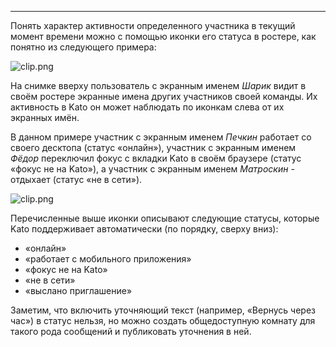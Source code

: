 ***

Понять характер активности определенного участника в текущий момент времени можно с помощью иконки его статуса в ростере, как понятно из следующего примера:

![clip.png](https://in.kato.im/fb8fbf2468ecaae5e29d53bf6a5329bea0022e2c6a1cc7986c0d776318c71832/clip.png)

На снимке вверху пользователь с экранным именем _Шарик_ видит в своём ростере экранные имена других участников своей команды. Их активность в Kato он может наблюдать по иконкам слева от их экранных имён.

В данном примере участник с экранным именем _Печкин_ работает со своего десктопа (статус «онлайн»), участник с экранным именем _Фёдор_ переключил фокус с вкладки Kato в своём браузере (статус «фокус не на Kato»), а участник с экранным именем _Матроскин_ - отдыхает (статус «не в сети»).

![clip.png](https://in.kato.im/7e0e5972d17c4e79e7217216f4e9574aabbaadb5ebc3407a99c47407e100ab3e/clip.png)

Перечисленные выше иконки описывают следующие статусы, которые Kato поддерживает автоматически (по порядку, сверху вниз): 

 - «онлайн»
 - «работает с мобильного приложения»
 - «фокус не на Kato»
 - «не в сети»
 - «выслано приглашение»

Заметим, что включить уточняющий текст (например, «Вернусь через час») в статус нельзя, но можно создать общедоступную комнату для такого рода сообщений и публиковать уточнения в ней.
